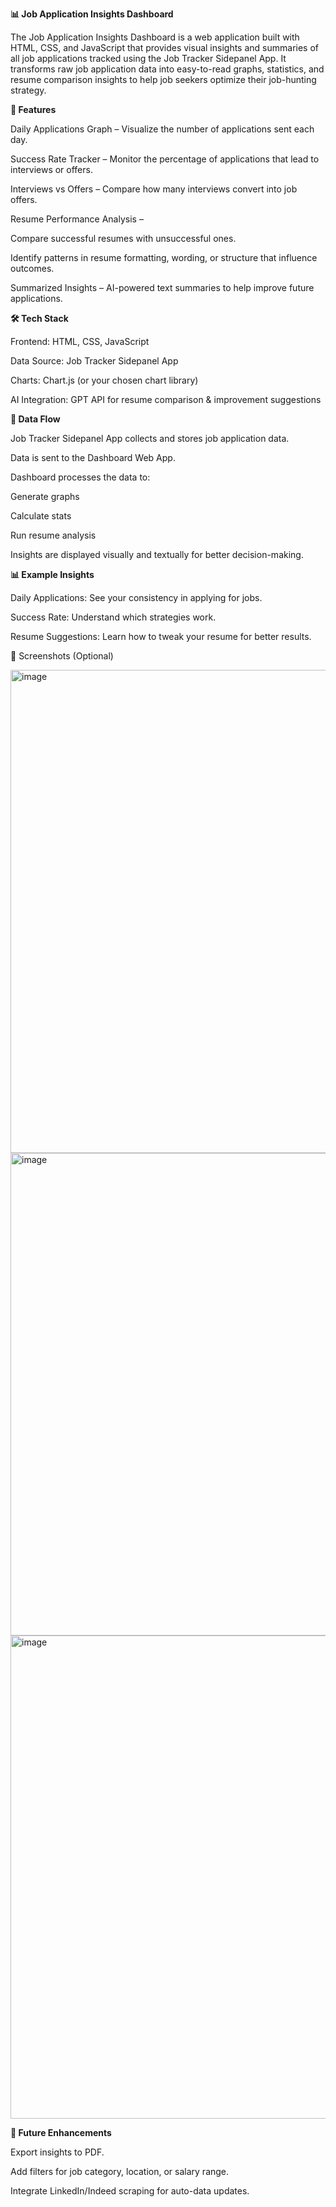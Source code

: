 ****📊 Job Application Insights Dashboard****

The Job Application Insights Dashboard is a web application built with HTML, CSS, and JavaScript that provides visual insights and summaries of all job applications tracked using the Job Tracker Sidepanel App.
It transforms raw job application data into easy-to-read graphs, statistics, and resume comparison insights to help job seekers optimize their job-hunting strategy.

**🚀 Features**

Daily Applications Graph – Visualize the number of applications sent each day.

Success Rate Tracker – Monitor the percentage of applications that lead to interviews or offers.

Interviews vs Offers – Compare how many interviews convert into job offers.

Resume Performance Analysis –

Compare successful resumes with unsuccessful ones.

Identify patterns in resume formatting, wording, or structure that influence outcomes.

Summarized Insights – AI-powered text summaries to help improve future applications.

**🛠️ Tech Stack**

Frontend: HTML, CSS, JavaScript

Data Source: Job Tracker Sidepanel App

Charts: Chart.js (or your chosen chart library)

AI Integration: GPT API for resume comparison & improvement suggestions


**🔗 Data Flow**

Job Tracker Sidepanel App collects and stores job application data.

Data is sent to the Dashboard Web App.

Dashboard processes the data to:

Generate graphs

Calculate stats

Run resume analysis

Insights are displayed visually and textually for better decision-making.

**📊 Example Insights**

Daily Applications: See your consistency in applying for jobs.

Success Rate: Understand which strategies work.

Resume Suggestions: Learn how to tweak your resume for better results.

📸 Screenshots (Optional)

<img width="1599" height="773" alt="image" src="https://github.com/user-attachments/assets/58c6ee1d-25c4-4dc7-8080-1a607090ab84" />

<img width="1587" height="772" alt="image" src="https://github.com/user-attachments/assets/b1727f36-db0a-4579-bcde-cc1d88ff59cd" />

<img width="1584" height="773" alt="image" src="https://github.com/user-attachments/assets/048a49ac-fd8f-4963-b6ad-97fcb3e8b334" />


**📌 Future Enhancements**

Export insights to PDF.

Add filters for job category, location, or salary range.

Integrate LinkedIn/Indeed scraping for auto-data updates.
